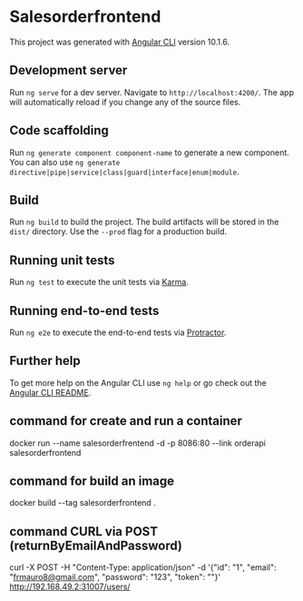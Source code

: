 # Salesorderfrontend

This project was generated with [Angular CLI](https://github.com/angular/angular-cli) version 10.1.6.

## Development server

Run `ng serve` for a dev server. Navigate to `http://localhost:4200/`. The app will automatically reload if you change any of the source files.

## Code scaffolding

Run `ng generate component component-name` to generate a new component. You can also use `ng generate directive|pipe|service|class|guard|interface|enum|module`.

## Build

Run `ng build` to build the project. The build artifacts will be stored in the `dist/` directory. Use the `--prod` flag for a production build.

## Running unit tests

Run `ng test` to execute the unit tests via [Karma](https://karma-runner.github.io).

## Running end-to-end tests

Run `ng e2e` to execute the end-to-end tests via [Protractor](http://www.protractortest.org/).

## Further help

To get more help on the Angular CLI use `ng help` or go check out the [Angular CLI README](https://github.com/angular/angular-cli/blob/master/README.md).

## command for create and run a container
docker run --name salesorderfrentend -d -p 8086:80 --link orderapi salesorderfrontend

## command for build an image
docker build --tag salesorderfrontend .

## command CURL via POST (returnByEmailAndPassword)
curl -X POST -H "Content-Type: application/json" -d '{"id": "1", "email": "frmauro8@gmail.com", "password": "123", "token": ""}' http://192.168.49.2:31007/users/
